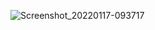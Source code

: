 ![Screenshot_20220117-093717](https://user-images.githubusercontent.com/71754731/149703466-a7c36c70-4120-4fb0-95f4-164e20f1ff41.jpg)
